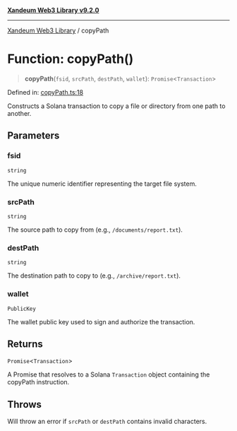 [**Xandeum Web3 Library v9.2.0**](../README.md)

***

[Xandeum Web3 Library](../globals.md) / copyPath

# Function: copyPath()

> **copyPath**(`fsid`, `srcPath`, `destPath`, `wallet`): `Promise`\<`Transaction`\>

Defined in: [copyPath.ts:18](https://github.com/Xandeum/test_web3/blob/main/src/copyPath.ts#L18)

Constructs a Solana transaction to copy a file or directory from one  path to another.

## Parameters

### fsid

`string`

The unique numeric identifier representing the target file system.

### srcPath

`string`

The source path to copy from (e.g., `/documents/report.txt`).

### destPath

`string`

The destination path to copy to (e.g., `/archive/report.txt`).

### wallet

`PublicKey`

The wallet public key used to sign and authorize the transaction.

## Returns

`Promise`\<`Transaction`\>

A Promise that resolves to a Solana `Transaction` object containing the copyPath instruction.

## Throws

Will throw an error if `srcPath` or `destPath` contains invalid characters.
